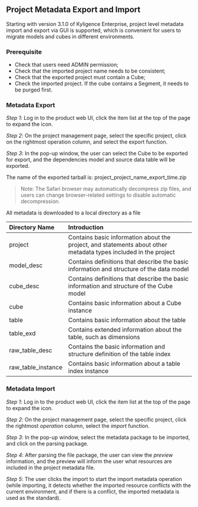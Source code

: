 ## Project Metadata Export and Import

Starting with version 3.1.0 of Kyligence Enterprise, project level metadata import and export via GUI is supported, which is convenient for users to migrate models and cubes in different environments.

### Prerequisite

- Check that users need ADMIN permission;
- Check that the imported project name needs to be consistent;
- Check that the exported project must contain a Cube;
- Check the imported project. If the cube contains a Segment, it needs to be purged first.

### Metadata Export 

*Step 1*: Log in to the product web UI, click the item list at the top of the page to expand the icon.

*Step 2*: On the project management page, select the specific project, click on the rightmost operation column, and select the export function.

*Step 3*: In the pop-up window, the user can select the Cube to be exported for export, and the dependencies model and source data table will be exported.

The name of the exported tarball is: project_project_name_export_time.zip

> Note: The Safari browser may automatically decompress zip files, and users can change browser-related settings to disable automatic decompression.
>

All metadata is downloaded to a local directory as a file



| Directory Name     | Introduction                                                 |
| :----------------- | :----------------------------------------------------------- |
| project            | Contains basic information about the project, and statements about other metadata types included in the project |
| model_desc         | Contains definitions that describe the basic information and structure of the data model |
| cube_desc          | Contains definitions that describe the basic information and structure of the Cube model |
| cube               | Contains basic information about a Cube instance             |
| table              | Contains basic information about the table                   |
| table_exd          | Contains extended information about the table, such as dimensions |
| raw_table_desc     | Contains the basic information and structure definition of the table index |
| raw_table_instance | Contains basic information about a table index instance      |

### Metadata Import

*Step 1*: Log in to the product web UI, click the item list at the top of the page to expand the icon.

*Step 2*: On the project management page, select the specific project, click the rightmost *operation* column, select the *import* function.

*Step 3*: In the pop-up window, select the metadata package to be imported, and click on the parsing package.

*Step 4*: After parsing the file package, the user can view the *preview* information, and the preview will inform the user what resources are included in the project metadata file.

*Step 5*: The user clicks the import to start the import metadata operation (while importing, it detects whether the imported resource conflicts with the current environment, and if there is a conflict, the imported metadata is used as the standard).